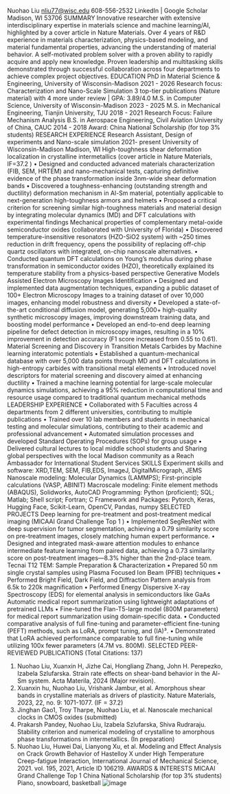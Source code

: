 Nuohao Liu
nliu77@wisc.edu   608-556-2532   LinkedIn | Google Scholar   Madison, WI 53706
SUMMARY
Innovative researcher with extensive interdisciplinary expertise in materials science and machine learning/AI, highlighted by a cover article in Nature Materials. Over 4 years of R&D experience in materials characterization, physics-based modeling, and material fundamental properties, advancing the understanding of material behavior. A self-motivated problem solver with a proven ability to rapidly acquire and apply new knowledge. Proven leadership and multitasking skills demonstrated through successful collaboration across four departments to achieve complex project objectives.
EDUCATION
PhD in Material Science & Engineering, University of Wisconsin-Madison	       2021 - 2026
Research focus: Characterization and Nano-Scale Simulation
3 top-tier publications (Nature material) with 4 more under review | GPA: 3.89/4.0
M.S. in Computer Science, University of Wisconsin-Madison	2023 - 2025
M.S. in Mechanical Engineering, Tianjin University, TJU	 2018 - 2021
Research Focus: Failure Mechanism Analysis 
B.S. in Aerospace Engineering, Civil Aviation University of China, CAUC 	 2014 - 2018
Award: China National Scholarship (for top 3% students)
RESEARCH EXPERIENCE
Research Assistant, Design of experiments and Nano-scale simulation							 2021- present 
University of Wisconsin-Madison										 					 	  Madison, WI 
High-toughness shear deformation localization in crystalline intermetallics (cover article in Nature Materials, IF=37.2 )
•	Designed and conducted advanced materials characterization (FIB, SEM, HRTEM) and nano-mechanical tests, capturing definitive evidence of the phase transformation inside 3nm-wide shear deformation bands 
•	Discovered a toughness-enhancing (outstanding strength and ductility) deformation mechanism in Al-Sm material, potentially applicable to next-generation high-toughness armors and helmets 
•	Proposed a critical criterion for screening similar high-toughness materials and material design by integrating molecular dynamics (MD) and DFT calculations with experimental findings 
Mechanical properties of complementary metal-oxide semiconductor oxides (collaborated with University of Florida)
•	Discovered temperature-insensitive resonators (HZO-SiO2 system) with ~250 times reduction in drift frequency, opens the possibility of replacing off-chip quartz oscillators with integrated, on-chip nanoscale alternatives.
•	Conducted quantum DFT calculations on Young’s modulus during phase transformation in semiconductor oxides (HZO), theoretically explained its temperature stability from a physics-based perspective
Generative Models Assisted Electron Microscopy Images Identification 
•	Designed and implemented data augmentation techniques, expanding a public dataset of 100+ Electron Microscopy Images to a training dataset of over 10,000 images, enhancing model robustness and diversity 
•	Developed a state-of-the-art conditional diffusion model, generating 5,000+ high-quality synthetic microscopy images, improving downstream training data, and boosting model performance 
•	Developed an end-to-end deep learning pipeline for defect detection in microscopy images, resulting in a 10% improvement in detection accuracy (F1 score increased from 0.55 to 0.61). 
Material Screening and Discovery in Transition Metals Carbides by Machine learning interatomic potentials 
•	Established a quantum-mechanical database with over 5,000 data points through MD and DFT calculations in high-entropy carbides with transitional metal elements
•	Introduced novel descriptors for material screening and discovery aimed at enhancing ductility
•	Trained a machine learning potential for large-scale molecular dynamics simulations, achieving a 95% reduction in computational time and resource usage compared to traditional quantum mechanical methods
LEADERSHIP EXPERIENCE
•	Collaborated with 5 Faculties across 4 departments from 2 different universities, contributing to multiple publications
•	Trained over 10 lab members and students in mechanical testing and molecular simulations, contributing to their academic and professional advancement
•	Automated simulation processes and developed Standard Operating Procedures (SOPs) for group usage
•	Delivered cultural lectures to local middle school students and Sharing global perspectives with the local Madison community as a Reach Ambassador for International Student Services 
SKILLS
Experiment skills and software: XRD,TEM, SEM, FIB,EDS, ImageJ, DigitalMicrograph, JEMS
Nanoscale modeling: Molecular Dynamics (LAMMPS); First-principle calculations (VASP, ABINIT)
Macroscale modeling: Finite element methods (ABAQUS), Solidworks, AutoCAD
Programming: Python (proficient); SQL; Matlab; Shell script; Fortran; C
Framework and Packages: Pytorch, Keras, Hugging Face, Scikit-Learn, OpenCV, Pandas, numpy
SELECTED PROJECTS
Deep learning for pre-treatment and post-treatment medical imaging (MICAAI Grand Challenge Top 1 )
•	Implemented SegResNet with deep supervision for tumor segmentation, achieving a 0.79 similarity score on pre-treatment images, closely matching human expert performance.
•	Designed and integrated mask-aware attention modules to enhance intermediate feature learning from paired data, achieving a 0.73 similarity score on post-treatment images—8.3% higher than the 2nd-place team. 
Tecnai T12 TEM: Sample Preparation & Characterization 
•	Prepared 50 nm single crystal samples using Plasma Focused Ion Beam (PFIB) techniques 
•	Performed Bright Field, Dark Field, and Diffraction Pattern analysis from 6.5k to 220k magnification 
•	Performed Energy Dispersive X-ray Spectroscopy (EDS) for elemental analysis in semiconductors like GaAs 
Automatic medical report summarization using lightweight adaptations of pretrained LLMs 
•	Fine-tuned the Flan-T5-large model (800M parameters) for medical report summarization using domain-specific data.
•	Conducted comparative analysis of full fine-tuning and parameter-efficient fine-tuning (PEFT) methods, such as LoRA, prompt tuning, and (IA)³.
•	Demonstrated that LoRA achieved performance comparable to full fine-tuning while utilizing 100x fewer parameters (4.7M vs. 800M).
SELECTED PEER-REVIEWED PUBLICATIONS (Total Citations: 137)
1.	Nuohao Liu, Xuanxin H, Jizhe Cai, Hongliang Zhang, John H. Perepezko, Izabela Szlufarska. Strain rate effects on shear-band behavior in the Al-Sm system. Acta Materila, 2024 (Major revision).
2.	Xuanxin hu, Nuohao Liu, Vrishank Jambur, et al. Amorphous shear bands in crystalline materials as drivers of plasticity. Nature Materials, 2023, 22, no. 9: 1071-1077. (IF = 37.2)
3.	Jinghan Gao1, Troy Tharpe, Nuohao Liu, et al. Nanoscale mechanical clocks in CMOS oxides (submitted)
4.	Prakarsh Pandey, Nuohao Liu, Izabela Szlufarska, Shiva Rudraraju. Stability criterion and numerical modeling of crystalline to amorphous phase transformations in intermetallics. (In preparation)
5.	Nuohao Liu, Huwei Dai, Lianyong Xu, et al. Modeling and Effect Analysis on Crack Growth Behavior of Hastelloy X under High Temperature Creep-fatigue Interaction, International Journal of Mechanical Science, 2021. vol. 195, 2021, Article ID 106219.
AWARDS & INTERESTS
MICAAI Grand Challenge Top 1
China National Scholarship (for top 3% students)
Piano, snowboard, basketball
![image](https://github.com/user-attachments/assets/838f3890-1830-4ccd-9073-4178184ecd4b)
